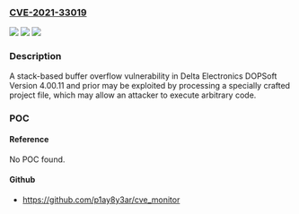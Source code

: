 ### [CVE-2021-33019](https://cve.mitre.org/cgi-bin/cvename.cgi?name=CVE-2021-33019)
![](https://img.shields.io/static/v1?label=Product&message=Delta%20Electronics%20DOPSoft&color=blue)
![](https://img.shields.io/static/v1?label=Version&message=n%2Fa&color=blue)
![](https://img.shields.io/static/v1?label=Vulnerability&message=STACK-BASED%20BUFFER%20OVERFLOW%20CWE-121&color=brighgreen)

### Description

A stack-based buffer overflow vulnerability in Delta Electronics DOPSoft Version 4.00.11 and prior may be exploited by processing a specially crafted project file, which may allow an attacker to execute arbitrary code.

### POC

#### Reference
No POC found.

#### Github
- https://github.com/p1ay8y3ar/cve_monitor

